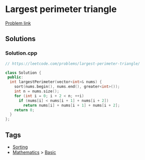 # Largest perimeter triangle

[Problem link](https://leetcode.com/problems/largest-perimeter-triangle/)

## Solutions


### Solution.cpp
```cpp
// https://leetcode.com/problems/largest-perimeter-triangle/

class Solution {
 public:
  int largestPerimeter(vector<int>& nums) {
    sort(nums.begin(), nums.end(), greater<int>());
    int n = nums.size();
    for (int i = 0; i + 2 < n; ++i)
      if (nums[i] < nums[i + 1] + nums[i + 2])
        return nums[i] + nums[i + 1] + nums[i + 2];
    return 0;
  }
};
```
## Tags

* [Sorting](/Collections/sorting.md#sorting)
* [Mathematics](/Collections/mathematics.md#mathematics) > [Basic](/Collections/mathematics.md#basic)
